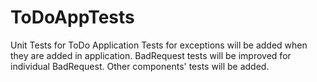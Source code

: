 # ToDoAppTests
 Unit Tests for ToDo Application
 Tests for exceptions will be added when they are added in application.
 BadRequest tests will be improved for individual BadRequest.
 Other components' tests will be added.
